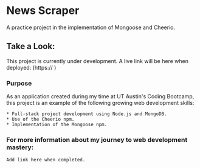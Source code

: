 # News Scraper
A practice project in the implementation of Mongoose and Cheerio.

## Take a Look: 

This project is currently under development. A live link will be here when deployed:
  (https://  )

### Purpose

As an application created during my time at UT Austin's Coding Bootcamp, this project is an example of the following growing web development skills:

```
* Full-stack project development using Node.js and MongoDB.
* Use of the Cheerio npm.
* Implementation of the Mongoose npm.

```

### For more information about my journey to web development mastery:

```
Add link here when completed.
```

